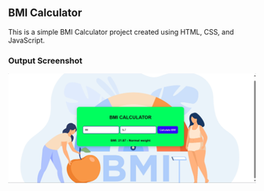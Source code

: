 ## BMI Calculator
This is a simple BMI Calculator project created using HTML, CSS, and JavaScript.

### Output Screenshot
![BMI Calculator](src/projectss/projects.png)

